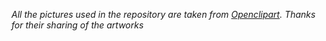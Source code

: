 _All the pictures used in the repository are taken from [Openclipart](https://openclipart.org). Thanks for their sharing of the artworks_